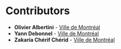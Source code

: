 # Contributors

*   **Olivier Albertini** - [Ville de Montréal](https://github.com/VilledeMontreal)
*   **Yann Debonnel** - [Ville de Montréal](https://github.com/VilledeMontreal)
*   **Zakaria Chérif Chérid** - [Ville de Montréal](https://github.com/VilledeMontreal)
